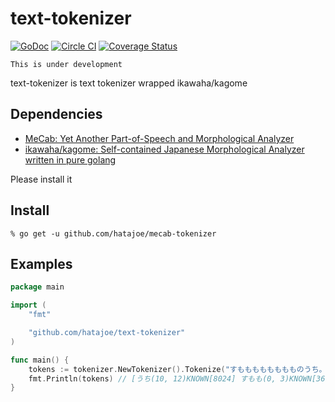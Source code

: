 # text-tokenizer

[![GoDoc](https://godoc.org/github.com/hatajoe/text-tokenizer?status.svg)](https://godoc.org/github.com/hatajoe/text-tokenizer)
[![Circle CI](https://circleci.com/gh/hatajoe/text-tokenizer.svg?style=svg)](https://circleci.com/gh/hatajoe/text-tokenizer)
[![Coverage Status](https://coveralls.io/repos/github/hatajoe/text-tokenizer/badge.svg?branch=master)](https://coveralls.io/github/hatajoe/text-tokenizer?branch=master)

```
This is under development
```

text-tokenizer is text tokenizer wrapped ikawaha/kagome

## Dependencies

- [MeCab: Yet Another Part-of-Speech and Morphological Analyzer](https://mecab.googlecode.com/svn/trunk/mecab/doc/index.html#install)
- [ikawaha/kagome: Self-contained Japanese Morphological Analyzer written in pure golang](https://github.com/ikawaha/kagome)

Please install it

## Install

```
% go get -u github.com/hatajoe/mecab-tokenizer
```

## Examples

```go
package main

import (
    "fmt"

    "github.com/hatajoe/text-tokenizer"
)

func main() {
	tokens := tokenizer.NewTokenizer().Tokenize("すもももももももものうち。").DistinctByNoun().Sort()
    fmt.Println(tokens) // [うち(10, 12)KNOWN[8024] すもも(0, 3)KNOWN[36163] もも(4, 6)KNOWN[74989]]
}
```
